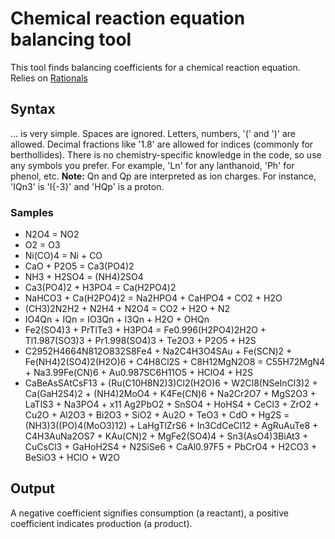 # Chemical reaction equation balancing tool
This tool finds balancing coefficients for a chemical reaction equation. Relies on [Rationals](https://github.com/tompazourek/Rationals/tree/master)

## Syntax
... is very simple. Spaces are ignored. Letters, numbers, '(' and ')' are allowed. Decimal fractions like '1.8' are allowed for indices (commonly for berthollides).
There is no chemistry-specific knowledge in the code, so use any symbols you prefer. For example, 'Ln' for any lanthanoid, 'Ph' for phenol, etc.
<b>Note:</b> Qn and Qp are interpreted as ion charges. For instance, 'IQn3' is 'I{-3}' and 'HQp' is a proton.

### Samples
- N2O4 = NO2
- O2 = O3
- Ni(CO)4 = Ni + CO
- CaO + P2O5 = Ca3(PO4)2
- NH3 + H2SO4 = (NH4)2SO4
- Ca3(PO4)2 + H3PO4 = Ca(H2PO4)2
- NaHCO3 + Ca(H2PO4)2 = Na2HPO4 + CaHPO4 + CO2 + H2O
- (CH3)2N2H2 + N2H4 + N2O4 = CO2 + H2O + N2
- IO4Qn + IQn = IO3Qn + I3Qn + H2O + OHQn
- Fe2(SO4)3 + PrTlTe3 + H3PO4 = Fe0.996(H2PO4)2H2O + Tl1.987(SO3)3 + Pr1.998(SO4)3 + Te2O3 + P2O5 + H2S
- C2952H4664N812O832S8Fe4 + Na2C4H3O4SAu + Fe(SCN)2 + Fe(NH4)2(SO4)2(H2O)6 + C4H8Cl2S + C8H12MgN2O8 = C55H72MgN4 + Na3.99Fe(CN)6 + Au0.987SC6H11O5 + HClO4 + H2S
- CaBeAsSAtCsF13 + (Ru(C10H8N2)3)Cl2(H2O)6 + W2Cl8(NSeInCl3)2 + Ca(GaH2S4)2 + (NH4)2MoO4 + K4Fe(CN)6 + Na2Cr2O7 + MgS2O3 + LaTlS3 + Na3PO4 + x11 Ag2PbO2 + SnSO4 + HoHS4 + CeCl3 + ZrO2 + Cu2O + Al2O3 + Bi2O3 + SiO2 + Au2O + TeO3 + CdO + Hg2S =
(NH3)3((PO)4(MoO3)12) + LaHgTlZrS6 + In3CdCeCl12 + AgRuAuTe8 + C4H3AuNa2OS7 + KAu(CN)2 + MgFe2(SO4)4 + Sn3(AsO4)3BiAt3 + CuCsCl3 + GaHoH2S4 + N2SiSe6 + CaAl0.97F5 + PbCrO4 + H2CO3 + BeSiO3 + HClO + W2O

## Output
A negative coefficient signifies consumption (a reactant), a positive coefficient indicates production (a product).